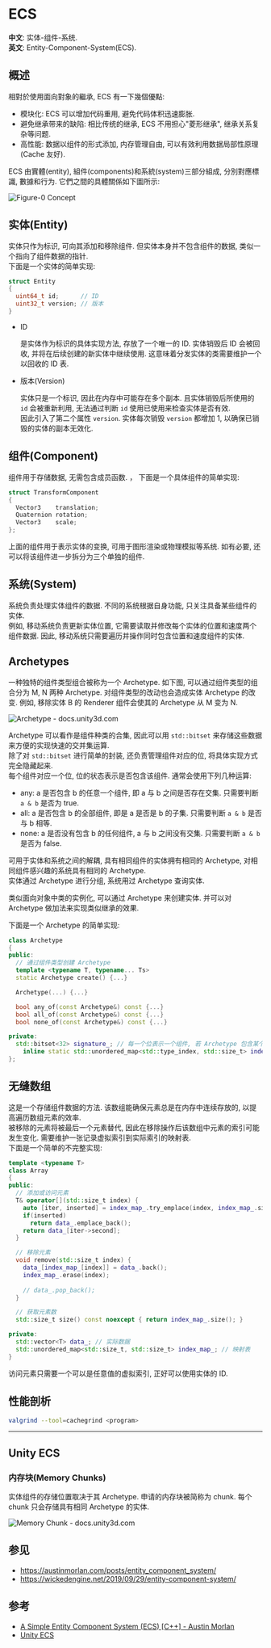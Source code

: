 # ECS

**中文**: 实体-组件-系统.  
**英文**: Entity-Component-System(ECS).  

## 概述

相對於使用面向對象的繼承, ECS 有一下幾個優點:  

- 模块化: ECS 可以增加代码重用, 避免代码体积迅速膨胀.
- 避免继承带来的缺陷: 相比传统的继承, ECS 不用担心"菱形继承", 继承关系复杂等问题.
- 高性能: 数据以组件的形式添加, 内存管理自由, 可以有效利用数据局部性原理(Cache 友好).

ECS 由實體(entity), 組件(components)和系統(system)三部分組成, 分別對應標識, 數據和行为. 它們之間的具體關係如下圖所示:  

![Figure-0 Concept](assets/ecs_block.png)  

## 实体(Entity)

实体只作为标识, 可向其添加和移除组件. 但实体本身并不包含组件的数据, 类似一个指向了组件数据的指针.  
下面是一个实体的简单实现:  

```cpp
struct Entity
{
  uint64_t id;      // ID
  uint32_t version; // 版本
}
```

- ID

    是实体作为标识的具体实现方法, 存放了一个唯一的 ID. 实体销毁后 ID 会被回收, 并将在后续创建的新实体中继续使用. 这意味着分发实体的类需要维护一个以回收的 ID 表.  

- 版本(Version)

    实体只是一个标识, 因此在内存中可能存在多个副本. 且实体销毁后所使用的 `id` 会被重新利用, 无法通过判断 `id` 使用已使用来检查实体是否有效.  
    因此引入了第二个属性 `version`. 实体每次销毁 `version` 都增加 1, 以确保已销毁的实体的副本无效化.  

## 组件(Component)

组件用于存储数据, 无需包含成员函数.  ，
下面是一个具体组件的简单实现:  

```cpp
struct TransformComponent
{
  Vector3    translation;
  Quaternion rotation;
  Vector3    scale;
};
```

上面的组件用于表示实体的变换, 可用于图形渲染或物理模拟等系统. 如有必要, 还可以将该组件进一步拆分为三个单独的组件.  

## 系统(System)

系统负责处理实体组件的数据. 不同的系统根据自身功能, 只关注具备某些组件的实体.  
例如, 移动系统负责更新实体位置, 它需要读取并修改每个实体的位置和速度两个组件数据. 因此, 移动系统只需要遍历并操作同时包含位置和速度组件的实体.  

## Archetypes

一种独特的组件类型组合被称为一个 Archetype. 如下图, 可以通过组件类型的组合分为 M, N 两种 Archetype. 对组件类型的改动也会造成实体 Archetype 的改变. 例如, 移除实体 B 的 Renderer 组件会使其的 Archetype 从 M 变为 N.  

![Archetype - docs.unity3d.com](assets/archetype.png)  

Archetype 可以看作是组件种类的合集, 因此可以用 `std::bitset` 来存储这些数据来方便的实现快速的交并集运算.  
除了对 `std::bitset` 进行简单的封装, 还负责管理组件对应的位, 将具体实现方式完全隐藏起来.  
每个组件对应一个位, 位的状态表示是否包含该组件. 通常会使用下列几种运算:  

- any: a 是否包含 b 的任意一个组件, 即 a 与 b 之间是否存在交集. 只需要判断 `a & b` 是否为 true.
- all: a 是否包含 b 的全部组件, 即是 a 是否是 b 的子集. 只需要判断 `a & b` 是否与 b 相等.
- none: a 是否没有包含 b 的任何组件, a 与 b 之间没有交集. 只需要判断 `a & b` 是否为 false.

可用于实体和系统之间的解耦, 具有相同组件的实体拥有相同的 Archetype, 对相同组件感兴趣的系统具有相同的 Archetype.  
实体通过 Archetype 进行分组, 系统用过 Archetype 查询实体.  

类似面向对象中类的实例化, 可以通过 Archetype 来创建实体. 并可以对 Archetype 做加法来实现类似继承的效果.  

下面是一个 Archetype 的简单实现:  

```cpp
class Archetype
{
public:
  // 通过组件类型创建 Archetype
  template <typename T, typename... Ts>
  static Archetype create() {...}

  Archetype(...) {...}

  bool any_of(const Archetype&) const {...}
  bool all_of(const Archetype&) const {...}
  bool none_of(const Archetype&) const {...}

private:
  std::bitset<32> signature_; // 每一个位表示一个组件, 若 Archetype 包含某个组件, 则将对应的位设为 1, 否则为 0
	inline static std::unordered_map<std::type_index, std::size_t> index_; // 组件类型 -> 在 `signature_` 中对应的位
};
```

## 无缝数组

这是一个存储组件数据的方法. 该数组能确保元素总是在内存中连续存放的, 以提高遍历数组元素的效率.  
被移除的元素将被最后一个元素替代, 因此在移除操作后该数组中元素的索引可能发生变化. 需要维护一张记录虚拟索引到实际索引的映射表.  
下面是一个简单的不完整实现:  

```cpp
template <typename T>
class Array
{
public:
  // 添加或访问元素
  T& operator[](std::size_t index) {
    auto [iter, inserted] = index_map_.try_emplace(index, index_map_.size());
    if(inserted)
      return data_.emplace_back();
    return data_[iter->second];
  }

  // 移除元素
  void remove(std::size_t index) {
    data_[index_map_[index]] = data_.back();
    index_map_.erase(index);
    
    // data_.pop_back();
  }

  // 获取元素数
  std::size_t size() const noexcept { return index_map_.size(); }

private:
  std::vector<T> data_; // 实际数据
  std::unordered_map<std::size_t, std::size_t> index_map_; // 映射表
}
```

访问元素只需要一个可以是任意值的虚拟索引, 正好可以使用实体的 ID.  

## 性能剖析

```sh
valgrind --tool=cachegrind <program>
```

---

## Unity ECS

### 内存块(Memory Chunks)

实体组件的存储位置取决于其 Archetype. 申请的内存块被简称为 chunk. 每个 chunk 只会存储具有相同 Archetype 的实体.  

![Memory Chunk - docs.unity3d.com](assets/archetype_chunk.png)  

## 参见

- <https://austinmorlan.com/posts/entity_component_system/>
- <https://wickedengine.net/2019/09/29/entity-component-system/>

## 参考

- [A Simple Entity Component System (ECS) [C++] - Austin Morlan](https://austinmorlan.com/posts/entity_component_system/)
- [Unity ECS](https://docs.unity3d.com/Packages/com.unity.entities@0.10/manual/ecs_core.html)
